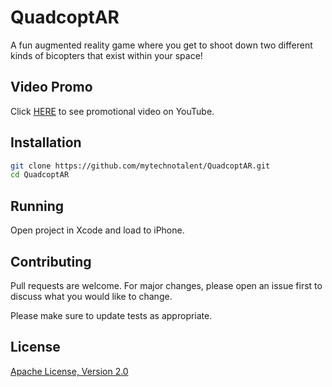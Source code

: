 # QuadcoptAR
A fun augmented reality game where you get to shoot down two different kinds of bicopters that exist within your space!

## Video Promo
Click [HERE](https://youtu.be/oA4XCJ1cK44) to see promotional video on YouTube.

## Installation
```bash
git clone https://github.com/mytechnotalent/QuadcoptAR.git
cd QuadcoptAR
```

## Running

Open project in Xcode and load to iPhone.

## Contributing

Pull requests are welcome. For major changes, please open an issue first to discuss what you would like to change.

Please make sure to update tests as appropriate.

## License
[Apache License, Version 2.0](https://www.apache.org/licenses/LICENSE-2.0/)
